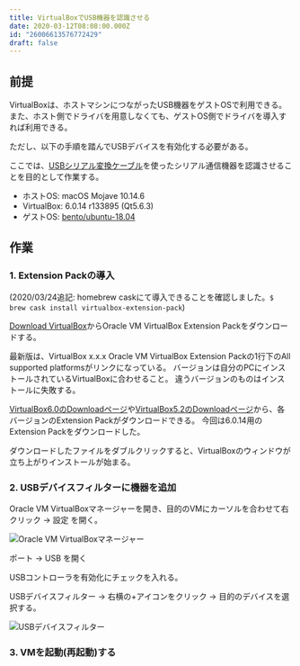 ```yaml
---
title: VirtualBoxでUSB機器を認識させる
date: 2020-03-12T08:08:00.000Z
id: "26006613576772429"
draft: false
---
```

## 前提

VirtualBoxは、ホストマシンにつながったUSB機器をゲストOSで利用できる。
また、ホスト側でドライバを用意しなくても、ゲストOS側でドライバを導入すれば利用できる。

ただし、以下の手順を踏んでUSBデバイスを有効化する必要がある。

ここでは、[USBシリアル変換ケーブル](https://www.amazon.co.jp/gp/product/B007SI18VW/ref=ppx_yo_dt_b_asin_title_o06_s00?ie=UTF8&psc=1)を使ったシリアル通信機器を認識させることを目的として作業する。

- ホストOS: macOS Mojave 10.14.6
- VirtualBox: 6.0.14 r133895 (Qt5.6.3)
- ゲストOS: [bento/ubuntu-18.04](https://app.vagrantup.com/bento/boxes/ubuntu-18.04)

## 作業

### 1. Extension Packの導入

(2020/03/24追記: homebrew caskにて導入できることを確認しました。`$ brew cask install virtualbox-extension-pack`)

[Download VirtualBox](https://www.virtualbox.org/wiki/Downloads)からOracle VM VirtualBox Extension Packをダウンロードする。

最新版は、VirtualBox x.x.x Oracle VM VirtualBox Extension Packの1行下のAll supported platformsがリンクになっている。
バージョンは自分のPCにインストールされているVirtualBoxに合わせること。
違うバージョンのものはインストールに失敗する。

[VirtualBox6.0のDownloadページ](https://www.virtualbox.org/wiki/Download_Old_Builds_6_0)や[VirtualBox5.2のDownloadページ](https://www.virtualbox.org/wiki/Download_Old_Builds_5_2)から、各バージョンのExtension Packがダウンロードできる。
今回は6.0.14用のExtension Packをダウンロードした。

ダウンロードしたファイルをダブルクリックすると、VirtualBoxのウィンドウが立ち上がりインストールが始まる。

### 2. USBデバイスフィルターに機器を追加

Oracle VM VirtualBoxマネージャーを開き、目的のVMにカーソルを合わせて右クリック -> 設定 を開く。

![Oracle VM VirtualBoxマネージャー](https://blob.yammer.jp/oracle-vm-virtualbox-manager.png)

ポート -> USB を開く

USBコントローラを有効化にチェックを入れる。

USBデバイスフィルター -> 右横の+アイコンをクリック -> 目的のデバイスを選択する。

![USBデバイスフィルター](usb-device-filter.png)

### 3. VMを起動(再起動)する
